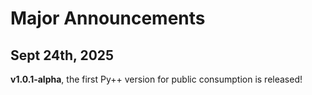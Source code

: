# Major Announcements

## Sept 24th, 2025

**v1.0.1-alpha**, the first Py++ version for public consumption is released!